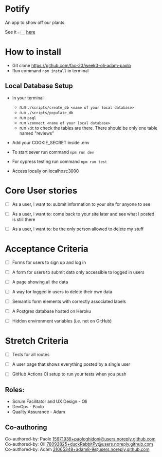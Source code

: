 # Potify

An app to show off our plants.

See it 👉🏻 [here](https://potify-fac23.herokuapp.com/)

# How to install

- Git clone https://github.com/fac-23/week3-oli-adam-paolo
- Run command `npm install` in terminal

## Local Database Setup

- In your terminal 
  - run ` ./scripts/create_db <name of your local database> `
  - run ` ./scripts/populate_db `
  - run ` psql `
  - run ` \connect <name of your local database> `
  - run ` \dt ` to check the tables are there. There should be only one table named "reviews"

- Add your COOKIE_SECRET inside .env  
- To start sever run command `npm run dev`
- For cypress testing run command `npm run test`
- Access locally on localhost:3000

# Core User stories

- [ ] As a user, I want to: submit information to your site for anyone to see
- [ ] As a user, I want to: come back to your site later and see what I posted is still there
- [ ] As a user, I want to: be the only person allowed to delete my stuff


# Acceptance Criteria

- [ ] Forms for users to sign up and log in
- [ ] A form for users to submit data only accessible to logged in users
- [ ] A page showing all the data
- [ ] A way for logged in users to delete their own data
- [ ] Semantic form elements with correctly associated labels
- [ ] A Postgres database hosted on Heroku
- [ ] Hidden environment variables (i.e. not on GitHub) 


# Stretch Criteria

- [ ] Tests for all routes
- [ ] A user page that shows everything posted by a single user
- [ ] GitHub Actions CI setup to run your tests when you push


## Roles:

- Scrum Facilitator and UX Design - Oli
- DevOps - Paolo
- Quality Assurance - Adam

## Co-authoring


Co-authored-by: Paolo <15671939+paologhidoni@users.noreply.github.com>
Co-authored-by: Oli <78092825+duckRabbitPy@users.noreply.github.com>
Co-authored-by: Adam <31065348+adam8-9@users.noreply.github.com> 

